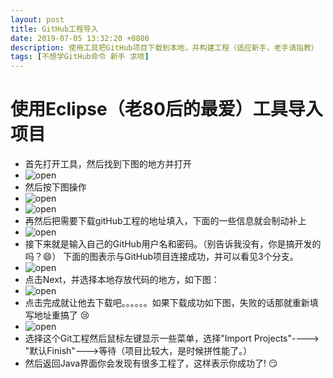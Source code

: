 ```yaml
---
layout: post
title: GitHub工程导入
date: 2019-07-05 13:32:20 +0800
description: 使用工具把GitHub项目下载到本地，并构建工程（适应新手，老手请指教）
tags: [不想学GitHub命令 新手 求喷]
---
```



# 使用Eclipse（老80后的最爱）工具导入项目

  * 首先打开工具，然后找到下图的地方并打开
  * ![open]({{site.baseurl}}/assets/img/GitHub连接.jpg)
  * 然后按下图操作
  * ![open]({{site.baseurl}}/assets/img/gitOpen.jpg)
  * ![open]({{site.baseurl}}/assets/img/gitClone.jpg)
  * 再然后把需要下载gitHub工程的地址填入，下面的一些信息就会制动补上
  * ![open]({{site.baseurl}}/assets/img/gitlink.jpg)
  * 接下来就是输入自己的GitHub用户名和密码。（别告诉我没有，你是搞开发的吗？:smile:）
    下面的图表示与GitHub项目连接成功，并可以看见3个分支。
  * ![open]({{site.baseurl}}/assets/img/gitlinkSuccess.jpg)
  * 点击Next，并选择本地存放代码的地方，如下图：
  * ![open]({{site.baseurl}}/assets/img/gitBrowse.jpg)
  * 点击完成就让他去下载吧。。。。。。如果下载成功如下图，失败的话那就重新填写地址重搞了 :cry:
  * ![open]({{site.baseurl}}/assets/img/gitSuccessInfo.jpg)
  * 选择这个Git工程然后鼠标左键显示一些菜单，选择"Import Projects"----> "默认Finish"--->等待（项目比较大，是时候拼性能了。）
  * 然后返回Java界面你会发现有很多工程了，这样表示你成功了! :smirk:
